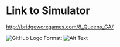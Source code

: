 # Link to Simulator
http://bridgeworxgames.com/8_Queens_GA/

![GitHub Logo](/images/logo.png)
Format: ![Alt Text](url)
